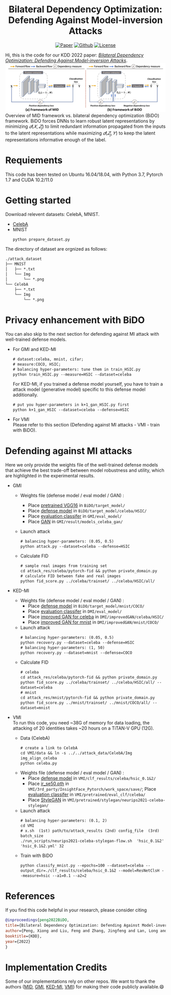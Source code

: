 <h1 align="center">Bilateral Dependency Optimization: Defending Against Model-inversion Attacks</h1>
<p align="center">
    <a href="https://arxiv.org/pdf/2206.05483.pdf"><img src="https://img.shields.io/badge/arXiv-2206.05483-b31b1b.svg" alt="Paper"></a>
    <a href="https://github.com/AlanPeng0897/Defend_MI"><img src="https://img.shields.io/badge/-Github-grey?logo=github" alt="Github"></a>
    <a href="https://dl.acm.org/doi/abs/10.1145/3534678.3539376"> <img src="https://img.shields.io/badge/Pub-KDD%2722-blue" alt="License"> </a>
</p>
<!-- label - message - color -->

Hi, this is the code for our KDD 2022 paper: *[Bilateral Dependency Optimization: Defending Against Model-inversion Attacks](https://arxiv.org/pdf/2206.05483.pdf)*.
![BiDO_vs_MID](assets/BiDO_vs_MID.jpg)
Overview of MID framework vs. bilateral dependency optimization (BiDO) framework. BiDO forces DNNs to learn robust latent representations by minimizing $𝑑(𝑋,𝑍_j)$ to limit redundant information propagated from the inputs to the latent representations while maximizing $𝑑(𝑍_j,𝑌)$ to keep the latent representations informative enough of the label.

# Requiements
This code has been tested on Ubuntu 16.04/18.04, with Python 3.7, Pytorch 1.7 and CUDA 10.2/11.0

# Getting started
Download relevent datasets: CelebA, MNIST.
- [CelebA](http://mmlab.ie.cuhk.edu.hk/projects/CelebA.html)
- MNIST
    ```
    python prepare_dataset.py
    ```

The directory of dataset are orgnized as follows:
```
./attack_dataset
├── MNIST 
│   ├── *.txt 
│   └── Img
│       └── *.png
└── CelebA                            
    ├── *.txt 
    └── Img
        └── *.png
```

# Privacy enhancement with BiDO 
You can also skip to the next section for defending against MI attack with well-trained defense models.
- For GMI and KED-MI
    ```
    # dataset:celeba, mnist, cifar; 
    # measure:COCO, HSIC; 
    # balancing hyper-parameters: tune them in train_HSIC.py
    python train_HSIC.py --measure=HSIC --dataset=celeba
    ```
    For KED-MI, if you trained a defense model yourself, you have to train a attack model (generative model) specific to this defense model additionally.
    ```
    # put you hyper-parameters in k+1_gan_HSIC.py first
    python k+1_gan_HSIC --dataset=celeba --defense=HSIC
    ```
- For VMI  
    Please refer to this section (Defending against MI attacks - VMI - train with BiDO).
    


# Defending against MI attacks 
Here we only provide the weights file of the well-trained defense models that achieve the best trade-off between model robustness and utility, which are highlighted in the experimental results.
- GMI
    - Weights file (defense model / eval model / GAN) :
        - Place [pretrained VGG16](https://1drv.ms/u/s!An_XOOYcXU0GggMxd_xImjJ1m1fk?e=VD8Dsp) in `BiDO/target_model/`
        - Place [defense model](https://1drv.ms/u/s!An_XOOYcXU0Gggb4NdzXqxrsa7vL?e=gOhPou) in `BiDO/target_model/celeba/HSIC/`
        - Place [evaluation classifer](https://1drv.ms/u/s!An_XOOYcXU0GgXwM2Nc_QrJqFLeM?e=0C88Ih) in `GMI/eval_model/`
        - Place [GAN](https://1drv.ms/u/s!An_XOOYcXU0GgWnu2qmbl3BZGHyT?e=6rz14z) in `GMI/result/models_celeba_gan/`

    - Launch attack
        ```
        # balancing hyper-parameters: (0.05, 0.5)
        python attack.py --dataset=celeba --defense=HSIC
        ```
    - Calculate FID
        ```
        # sample real images from training set
        cd attack_res/celeba/pytorch-fid && python private_domain.py 
        # calculate FID between fake and real images
        python fid_score.py ../celeba/trainset/ ../celeba/HSIC/all/
        ```
        
- KED-MI
    - Weights file (defense model / eval model / GAN) :
        - Place [defense model](https://1drv.ms/u/s!An_XOOYcXU0GggTyiELgboDjOa0y?e=OufV3X) in `BiDO/target_model/mnist/COCO/`
        - Place [evaluation classifer](https://1drv.ms/u/s!An_XOOYcXU0GgXqBElsXK0DQCKAD?e=07oQq4) in `DMI/eval_model/`
        - Place [improved GAN for celeba](https://1drv.ms/u/s!An_XOOYcXU0GgW4HgzYQCTBu7Coq?e=di6QmO) in `DMI/improvedGAN/celeba/HSIC/`
        - Place [improved GAN for mnist](https://1drv.ms/u/s!An_XOOYcXU0GgghNCBXxSHRX--Rq?e=CJeK1X) in `DMI/improvedGAN/mnist/COCO/`
    - Launch attack
        ```
        # balancing hyper-parameters: (0.05, 0.5)
        python recovery.py --dataset=celeba --defense=HSIC
        # balancing hyper-parameters: (1, 50)
        python recovery.py --dataset=mnist --defense=COCO
        ```
    - Calculate FID
        ```
        # celeba
        cd attack_res/celeba/pytorch-fid && python private_domain.py 
        python fid_score.py ../celeba/trainset/ ../celeba/HSIC/all/ --dataset=celeba
        # mnist
        cd attack_res/mnist/pytorch-fid && python private_domain.py 
        python fid_score.py ../mnist/trainset/ ../mnist/COCO/all/ --dataset=mnist
        ```

- VMI  
To run this code, you need ~38G of memory for data loading, the attacking of 20 identities takes ~20 hours on a TiTAN-V GPU (12G).
    - Data (CelebA)
        ```
        # create a link to CelebA
        cd VMI/data && ln -s ../../attack_data/CelebA/Img img_align_celeba
        python celeba.py
        ```
    - Weights file (defense model / eval model / GAN) :
        - Place [defense model](https://1drv.ms/u/s!An_XOOYcXU0GgX_ffiscTaShdhQT?e=3FbD2r) in `VMI/clf_results/celeba/hsic_0.1&2/`
        - Place [ir_se50.pth](https://1drv.ms/u/s!An_XOOYcXU0GggcLEgg4_yq0_y5l?e=lZyneT) in `VMI/3rd_party/InsightFace_Pytorch/work_space/save/`; Place [evaluation classifer](https://1drv.ms/u/s!An_XOOYcXU0GggA9oEsLocMnR-M5?e=8fsxFD) in `VMI/pretrained/eval_clf/celeba/`
        - Place [StyleGAN](https://1drv.ms/u/s!An_XOOYcXU0GggWTCCJV7CAhThpR?e=osrWUK) in `VMI/pretrained/stylegan/neurips2021-celeba-stylegan/`
    - Launch attack
        ```
        # balancing hyper-parameters: (0.1, 2)
        cd VMI
        # x.sh  (1st) path/to/attack_results (2nd) config_file  (3rd) batch_size
        ./run_scripts/neurips2021-celeba-stylegan-flow.sh  'hsic_0.1&2'  'hsic_0.1&2.yml' 32
        ```
    - Train with BiDO
        ```
        python classify_mnist.py --epochs=100 --dataset=celeba --output_dir=./clf_results/celeba/hsic_0.1&2 --model=ResNetClsH --measure=hsic --a1=0.1 --a2=2
        ```


# References
If you find this code helpful in your research, please consider citing
```bibtex
@inproceedings{peng2022BiDO,
title={Bilateral Dependency Optimization: Defending Against Model-inversion Attacks},
author={Peng, Xiong and Liu, Feng and Zhang, Jingfeng and Lan, Long and Ye, Junjie and Liu, Tongliang and Han, Bo},
booktitle={KDD},
year={2022}
}
```

# Implementation Credits
Some of our implementations rely on other repos. We want to thank the authors ([MID](https://arxiv.org/abs/2009.05241), [GMI](https://arxiv.org/abs/1911.07135), [KED-MI](https://arxiv.org/abs/2010.04092), [VMI](https://arxiv.org/abs/2201.10787)) for making their code publicly available.😄
